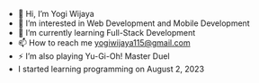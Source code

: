 - 👋 Hi, I’m Yogi Wijaya
- 👀 I’m interested in Web Development and Mobile Development
- 🌱 I’m currently learning Full-Stack Development
- 📫 How to reach me yogiwijaya115@gmail.com
- ⚡  I’m also playing Yu-Gi-Oh! Master Duel 
- I started learning programming on August 2, 2023

<!---
yogiwijaya777/yogiwijaya777 is a ✨ special ✨ repository because its `README.md` (this file) appears on your GitHub profile.
You can click the Preview link to take a look at your changes.
--->
